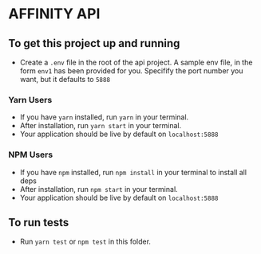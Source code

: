 # AFFINITY API

## To get this project up and running

- Create a `.env` file in the root of the api project. A sample env file, in the form `env1` has been provided for you. Specifify the port number you want, but it defaults to `5888`

### Yarn Users

- If you have `yarn` installed, run `yarn` in your terminal.
- After installation, run `yarn start` in your terminal.
- Your application should be live by default on `localhost:5888`

### NPM Users

- If you have `npm` installed, run `npm install` in your terminal to install all deps
- After installation, run `npm start` in your terminal.
- Your application should be live by default on `localhost:5888`

## To run tests

- Run `yarn test` or `npm test` in this folder.